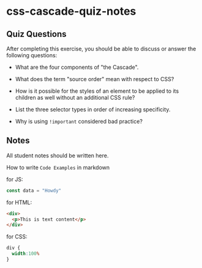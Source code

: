 # css-cascade-quiz-notes

## Quiz Questions

After completing this exercise, you should be able to discuss or answer the following questions:

- What are the four components of "the Cascade".

- What does the term "source order" mean with respect to CSS?

- How is it possible for the styles of an element to be applied to its children as well without an additional CSS rule?

- List the three selector types in order of increasing specificity.

- Why is using `!important` considered bad practice?


## Notes

All student notes should be written here.


How to write `Code Examples` in markdown

for JS:
```javascript
const data = "Howdy"
```

for HTML:
```html
<div>
  <p>This is text content</p>
</div>
```

for CSS:
```css
div {
  width:100%
}
```
